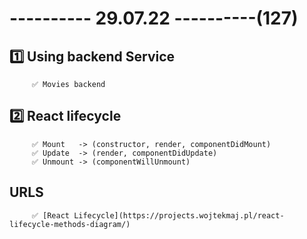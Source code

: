 # ---------- 29.07.22 ----------(127)

## 1️⃣ Using backend Service

         ✅ Movies backend

## 2️⃣ React lifecycle

         ✅ Mount   -> (constructor, render, componentDidMount)
         ✅ Update  -> (render, componentDidUpdate)
         ✅ Unmount -> (componentWillUnmount)

## URLS

         ✅ [React Lifecycle](https://projects.wojtekmaj.pl/react-lifecycle-methods-diagram/)
